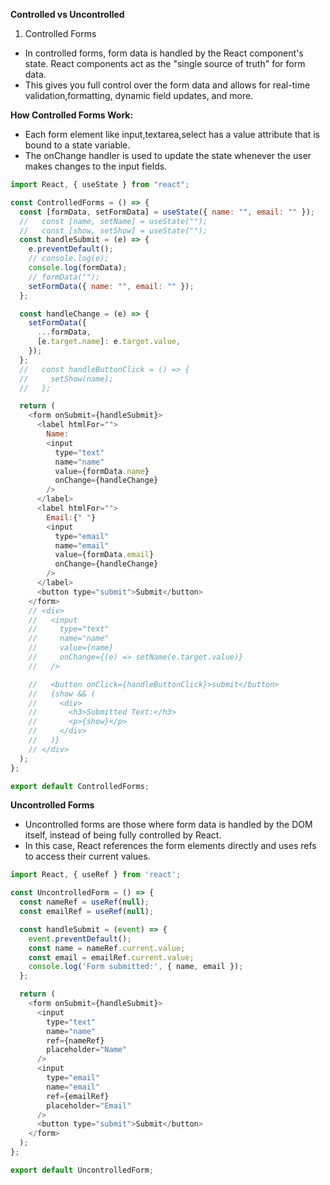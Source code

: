 **Controlled vs Uncontrolled**

1. Controlled Forms


- In controlled forms, form data is handled by the React component's state. React components act as the "single source of truth" for form data.
- This gives you full control over the form data and allows for real-time validation,formatting, dynamic field updates, and more.

**How Controlled Forms Work:**
- Each form element like input,textarea,select has a value attribute that is bound to a state variable.
- The onChange handler is used to update the state whenever the user makes changes to the input fields.






```js
import React, { useState } from "react";

const ControlledForms = () => {
  const [formData, setFormData] = useState({ name: "", email: "" });
  //   const [name, setName] = useState("");
  //   const [show, setShow] = useState("");
  const handleSubmit = (e) => {
    e.preventDefault();
    // console.log(e);
    console.log(formData);
    // formData("");
    setFormData({ name: "", email: "" });
  };

  const handleChange = (e) => {
    setFormData({
      ...formData,
      [e.target.name]: e.target.value,
    });
  };
  //   const handleButtonClick = () => {
  //     setShow(name);
  //   };

  return (
    <form onSubmit={handleSubmit}>
      <label htmlFor="">
        Name:
        <input
          type="text"
          name="name"
          value={formData.name}
          onChange={handleChange}
        />
      </label>
      <label htmlFor="">
        Email:{" "}
        <input
          type="email"
          name="email"
          value={formData.email}
          onChange={handleChange}
        />
      </label>
      <button type="submit">Submit</button>
    </form>
    // <div>
    //   <input
    //     type="text"
    //     name="name"
    //     value={name}
    //     onChange={(e) => setName(e.target.value)}
    //   />

    //   <button onClick={handleButtonClick}>submit</button>
    //   {show && (
    //     <div>
    //       <h3>Submitted Text:</h3>
    //       <p>{show}</p>
    //     </div>
    //   )}
    // </div>
  );
};

export default ControlledForms;
```



**Uncontrolled Forms**

- Uncontrolled forms are those where form data is handled by the DOM itself, instead of being fully controlled by React.
- In this case, React references the form elements directly and uses refs to access their current values.

```js
import React, { useRef } from 'react';

const UncontrolledForm = () => {
  const nameRef = useRef(null);
  const emailRef = useRef(null);

  const handleSubmit = (event) => {
    event.preventDefault();
    const name = nameRef.current.value;
    const email = emailRef.current.value;
    console.log('Form submitted:', { name, email });
  };

  return (
    <form onSubmit={handleSubmit}>
      <input
        type="text"
        name="name"
        ref={nameRef}
        placeholder="Name"
      />
      <input
        type="email"
        name="email"
        ref={emailRef}
        placeholder="Email"
      />
      <button type="submit">Submit</button>
    </form>
  );
};

export default UncontrolledForm;
```
